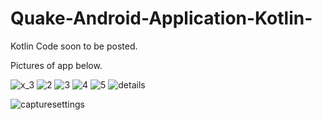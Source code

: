 # Quake-Android-Application-Kotlin-

Kotlin Code soon to be posted.

Pictures of app below.

![x_3](https://user-images.githubusercontent.com/77646834/178116441-ca156d42-8249-44eb-bf29-71ca682bc80b.PNG)
![2](https://user-images.githubusercontent.com/77646834/178116452-34d13364-b3eb-4478-ab12-6a6f9841f8e7.PNG)
![3](https://user-images.githubusercontent.com/77646834/178116455-5a34802b-a0ac-48e1-89d4-15ee6ec8c8aa.PNG)
![4](https://user-images.githubusercontent.com/77646834/178116459-91cace1a-8b3c-4580-a088-3950d5532d0c.PNG)
![5](https://user-images.githubusercontent.com/77646834/178116463-ca7f4c2a-509e-487a-ae94-20a48017eda3.PNG)
![details](https://user-images.githubusercontent.com/77646834/178116472-3ce66f0c-7e7a-4fb5-8800-2537fe3129b7.PNG)

![capturesettings](https://user-images.githubusercontent.com/77646834/178116465-46fa66b2-e87e-4b4a-9177-99831336ca86.PNG)

